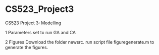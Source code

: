 # CS523_Project3
CS523 Project 3: Modelling

1 Parameters set to run GA and CA



2 Figures
Download the folder newsrc.
run script file figuregenerate.m to generate the figures.
